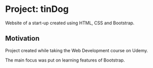 # Project: tinDog

Website of a start-up created using HTML, CSS and Bootstrap.

## Motivation

Project created while taking the Web Development course on Udemy.

The main focus was put on learning features of Bootstrap.
